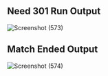 ## Need 301 Run Output
![Screenshot (573)](https://user-images.githubusercontent.com/98829965/156499135-859776af-ae3d-465b-aaec-1faee1ec15a5.png)

## Match Ended Output 
![Screenshot (574)](https://user-images.githubusercontent.com/98829965/156499159-f3477388-873b-413a-b7cc-6a11d6c087da.png)
